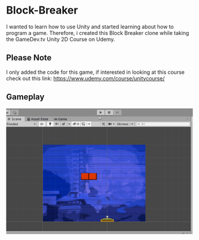 # Block-Breaker
I wanted to learn how to use Unity and started learning about how to program a game.
Therefore, i created this Block Breaker clone while taking the GameDev.tv Unity 2D Course on Udemy.

## Please Note
I only added the code for this game, if interested in looking at this course check out this link:
https://www.udemy.com/course/unitycourse/

## Gameplay
![Block-Breaker](Demo/block_breaker.gif)
